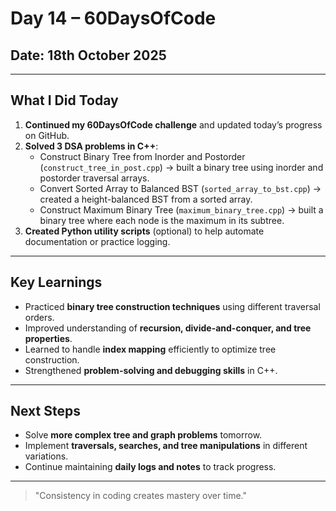 # Day 14 – 60DaysOfCode

## Date: 18th October 2025

---

## What I Did Today

1. **Continued my 60DaysOfCode challenge** and updated today’s progress on GitHub.  
2. **Solved 3 DSA problems in C++**:
   - Construct Binary Tree from Inorder and Postorder (`construct_tree_in_post.cpp`) → built a binary tree using inorder and postorder traversal arrays.  
   - Convert Sorted Array to Balanced BST (`sorted_array_to_bst.cpp`) → created a height-balanced BST from a sorted array.  
   - Construct Maximum Binary Tree (`maximum_binary_tree.cpp`) → built a binary tree where each node is the maximum in its subtree.  
3. **Created Python utility scripts** (optional) to help automate documentation or practice logging.

---

## Key Learnings

- Practiced **binary tree construction techniques** using different traversal orders.  
- Improved understanding of **recursion, divide-and-conquer, and tree properties**.  
- Learned to handle **index mapping** efficiently to optimize tree construction.  
- Strengthened **problem-solving and debugging skills** in C++.

---

## Next Steps

- Solve **more complex tree and graph problems** tomorrow.  
- Implement **traversals, searches, and tree manipulations** in different variations.  
- Continue maintaining **daily logs and notes** to track progress.

---

> "Consistency in coding creates mastery over time."
